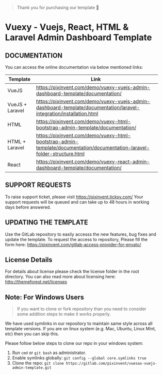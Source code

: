 > Thank you for purchasing our template 🥂

# Vuexy - Vuejs, React, HTML & Laravel Admin Dashboard Template

## DOCUMENTATION

You can access the online documentation via below mentioned links:

| Template        | Link                                                                                                                     |
| --------------- | ------------------------------------------------------------------------------------------------------------------------ |
| VueJS           | https://pixinvent.com/demo/vuexy-vuejs-admin-dashboard-template/documentation/                                           |
| VueJS + Laravel | https://pixinvent.com/demo/vuexy-vuejs-admin-dashboard-template/documentation/laravel-integration/installation.html      |
| HTML            | https://pixinvent.com/demo/vuexy-html-bootstrap-admin-template/documentation/                                            |
| HTML + Laravel  | https://pixinvent.com/demo/vuexy-html-bootstrap-admin-template/documentation/documentation-laravel-folder-structure.html |
| React           | https://pixinvent.com/demo/vuexy-react-admin-dashboard-template/documentation/                                           |

## SUPPORT REQUESTS

To raise support ticket, please visit https://pixinvent.ticksy.com/
Your support requests will be queued and can take up to 48 hours in working days before answered.

## UPDATING THE TEMPLATE

Use the GitLab repository to easily accesss the new features, bug fixes and update the template.
To request the access to repository, Please fill the form here: https://pixinvent.com/gitlab-access-provider-for-envato/

## License Details

For details about license please check the license folder in the root directory. You can also read more about licensing here: http://themeforest.net/licenses

## Note: For Windows Users

> If you want to clone or fork repository than you need to consider some addition steps to make it works properly.

We have used symlinks in our repository to maintain same style across all template versions. If you are on linux system (e.g. Mac, Ubuntu, Linux Mint, etc) then you can skip this.

Please follow below steps to clone our repo in your windows system:

1. Run `cmd` or `git bash` as administrator.
2. Enable symlinks globally: `git config --global core.symlinks true`
3. Clone the repo: `git clone https://gitlab.com/pixinvent/vuesax-vuejs-admin-template.git`
